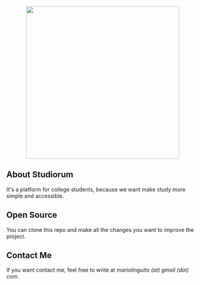 <p align="center"><img src="https://res.cloudinary.com/dtfbvvkyp/image/upload/v1566331377/laravel-logolockup-cmyk-red.svg" width="400"></p>

## About Studiorum
It's a platform for college students, because we want make study more simple and accessible. 

## Open Source
You can clone this repo and make all the changes you want to improve the project. 

## Contact Me
If you want contact me, feel free to write at _mariolinguito (at) gmail (dot) com_.
